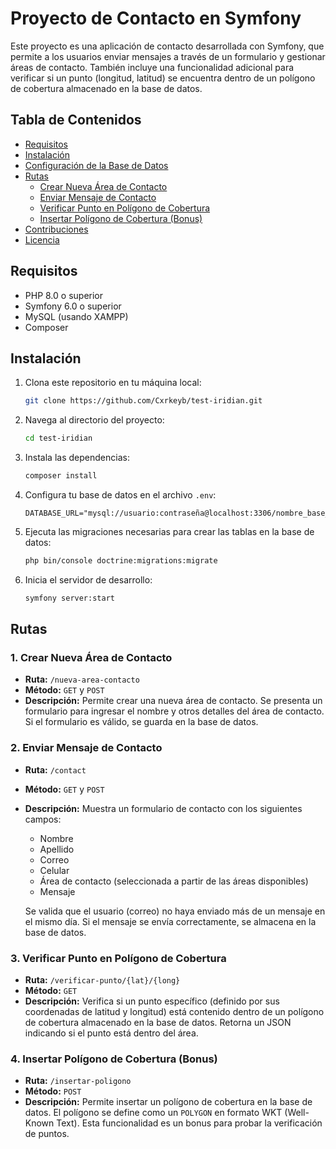 # Proyecto de Contacto en Symfony

Este proyecto es una aplicación de contacto desarrollada con Symfony, que permite a los usuarios enviar mensajes a través de un formulario y gestionar áreas de contacto. También incluye una funcionalidad adicional para verificar si un punto (longitud, latitud) se encuentra dentro de un polígono de cobertura almacenado en la base de datos.

## Tabla de Contenidos

- [Requisitos](#requisitos)
- [Instalación](#instalación)
- [Configuración de la Base de Datos](#configuración-de-la-base-de-datos)
- [Rutas](#rutas)
  - [Crear Nueva Área de Contacto](#1-crear-nueva-área-de-contacto)
  - [Enviar Mensaje de Contacto](#2-enviar-mensaje-de-contacto)
  - [Verificar Punto en Polígono de Cobertura](#3-verificar-punto-en-polígono-de-cobertura)
  - [Insertar Polígono de Cobertura (Bonus)](#4-insertar-polígono-de-cobertura-bonus)
- [Contribuciones](#contribuciones)
- [Licencia](#licencia)

## Requisitos

- PHP 8.0 o superior
- Symfony 6.0 o superior
- MySQL (usando XAMPP)
- Composer

## Instalación

1. Clona este repositorio en tu máquina local:

   ```bash
   git clone https://github.com/Cxrkeyb/test-iridian.git
   ```

2. Navega al directorio del proyecto:

   ```bash
   cd test-iridian
   ```

3. Instala las dependencias:

   ```bash
   composer install
   ```

4. Configura tu base de datos en el archivo `.env`:

   ```dotenv
   DATABASE_URL="mysql://usuario:contraseña@localhost:3306/nombre_base_datos"
   ```

5. Ejecuta las migraciones necesarias para crear las tablas en la base de datos:

   ```bash
   php bin/console doctrine:migrations:migrate
   ```

6. Inicia el servidor de desarrollo:

   ```bash
   symfony server:start
   ```

## Rutas

### 1. Crear Nueva Área de Contacto

- **Ruta:** `/nueva-area-contacto`
- **Método:** `GET` y `POST`
- **Descripción:** Permite crear una nueva área de contacto. Se presenta un formulario para ingresar el nombre y otros detalles del área de contacto. Si el formulario es válido, se guarda en la base de datos.

### 2. Enviar Mensaje de Contacto

- **Ruta:** `/contact`
- **Método:** `GET` y `POST`
- **Descripción:** Muestra un formulario de contacto con los siguientes campos:
  - Nombre
  - Apellido
  - Correo
  - Celular
  - Área de contacto (seleccionada a partir de las áreas disponibles)
  - Mensaje

  Se valida que el usuario (correo) no haya enviado más de un mensaje en el mismo día. Si el mensaje se envía correctamente, se almacena en la base de datos.

### 3. Verificar Punto en Polígono de Cobertura

- **Ruta:** `/verificar-punto/{lat}/{long}`
- **Método:** `GET`
- **Descripción:** Verifica si un punto específico (definido por sus coordenadas de latitud y longitud) está contenido dentro de un polígono de cobertura almacenado en la base de datos. Retorna un JSON indicando si el punto está dentro del área.

### 4. Insertar Polígono de Cobertura (Bonus)

- **Ruta:** `/insertar-poligono`
- **Método:** `POST`
- **Descripción:** Permite insertar un polígono de cobertura en la base de datos. El polígono se define como un `POLYGON` en formato WKT (Well-Known Text). Esta funcionalidad es un bonus para probar la verificación de puntos.